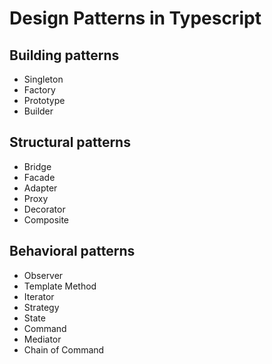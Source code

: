 # Design Patterns in Typescript 
## Building patterns
- Singleton 
- Factory
- Prototype
- Builder
## Structural patterns
- Bridge
- Facade
- Adapter
- Proxy
- Decorator
- Composite
## Behavioral patterns
- Observer
- Template Method
- Iterator
- Strategy
- State
- Command
- Mediator
- Chain of Command
